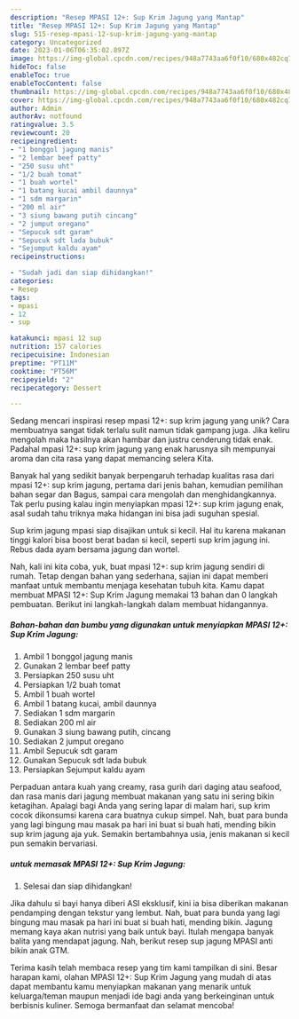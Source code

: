 ```yaml
---
description: "Resep MPASI 12+: Sup Krim Jagung yang Mantap"
title: "Resep MPASI 12+: Sup Krim Jagung yang Mantap"
slug: 515-resep-mpasi-12-sup-krim-jagung-yang-mantap
category: Uncategorized
date: 2023-01-06T06:35:02.897Z
image: https://img-global.cpcdn.com/recipes/948a7743aa6f0f10/680x482cq70/mpasi-12-sup-krim-jagung-foto-resep-utama.jpg
hideToc: false
enableToc: true
enableTocContent: false
thumbnail: https://img-global.cpcdn.com/recipes/948a7743aa6f0f10/680x482cq70/mpasi-12-sup-krim-jagung-foto-resep-utama.jpg
cover: https://img-global.cpcdn.com/recipes/948a7743aa6f0f10/680x482cq70/mpasi-12-sup-krim-jagung-foto-resep-utama.jpg
author: Admin
authorAv: notfound
ratingvalue: 3.5
reviewcount: 20
recipeingredient:
- "1 bonggol jagung manis"
- "2 lembar beef patty"
- "250 susu uht"
- "1/2 buah tomat"
- "1 buah wortel"
- "1 batang kucai ambil daunnya"
- "1 sdm margarin"
- "200 ml air"
- "3 siung bawang putih cincang"
- "2 jumput oregano"
- "Sepucuk sdt garam"
- "Sepucuk sdt lada bubuk"
- "Sejumput kaldu ayam"
recipeinstructions:

- "Sudah jadi dan siap dihidangkan!"
categories:
- Resep
tags:
- mpasi
- 12
- sup

katakunci: mpasi 12 sup 
nutrition: 157 calories
recipecuisine: Indonesian
preptime: "PT11M"
cooktime: "PT56M"
recipeyield: "2"
recipecategory: Dessert

---
```





Sedang mencari inspirasi resep mpasi 12+: sup krim jagung yang unik? Cara membuatnya sangat tidak terlalu sulit namun tidak gampang juga. Jika keliru mengolah maka hasilnya akan hambar dan justru cenderung tidak enak. Padahal mpasi 12+: sup krim jagung yang enak harusnya sih mempunyai aroma dan cita rasa yang dapat memancing selera Kita.





Banyak hal yang sedikit banyak berpengaruh terhadap kualitas rasa dari mpasi 12+: sup krim jagung, pertama dari jenis bahan, kemudian pemilihan bahan segar dan Bagus, sampai cara mengolah dan menghidangkannya. Tak perlu pusing kalau ingin menyiapkan mpasi 12+: sup krim jagung enak,      asal sudah tahu triknya maka hidangan ini bisa jadi suguhan spesial.














Sup krim jagung mpasi siap disajikan untuk si kecil. Hal itu karena makanan tinggi kalori bisa boost berat badan si kecil, seperti sup krim jagung ini. Rebus dada ayam bersama jagung dan wortel.






Nah, kali ini kita coba, yuk, buat mpasi 12+: sup krim jagung sendiri di rumah. Tetap dengan bahan yang sederhana, sajian ini dapat memberi manfaat untuk membantu menjaga kesehatan tubuh kita. Kamu dapat membuat MPASI 12+: Sup Krim Jagung memakai 13 bahan dan 0 langkah pembuatan. Berikut ini langkah-langkah dalam membuat hidangannya.

<!--inarticleads1-->

##### Bahan-bahan dan bumbu yang digunakan untuk menyiapkan MPASI 12+: Sup Krim Jagung:

1. Ambil 1 bonggol jagung manis
1. Gunakan 2 lembar beef patty
1. Persiapkan 250 susu uht
1. Persiapkan 1/2 buah tomat
1. Ambil 1 buah wortel
1. Ambil 1 batang kucai, ambil daunnya
1. Sediakan 1 sdm margarin
1. Sediakan 200 ml air
1. Gunakan 3 siung bawang putih, cincang
1. Sediakan 2 jumput oregano
1. Ambil Sepucuk sdt garam
1. Gunakan Sepucuk sdt lada bubuk
1. Persiapkan Sejumput kaldu ayam


Perpaduan antara kuah yang creamy, rasa gurih dari daging atau seafood, dan rasa manis dari jagung membuat makanan yang satu ini sering bikin ketagihan. Apalagi bagi Anda yang sering lapar di malam hari, sup krim cocok dikonsumsi karena cara buatnya cukup simpel. Nah, buat para bunda yang lagi bingung mau masak pa hari ini buat si buah hati, mending bikin sup krim jagung aja yuk. Semakin bertambahnya usia, jenis makanan si kecil pun semakin bervariasi. 

<!--inarticleads2-->

#####  untuk memasak MPASI 12+: Sup Krim Jagung:


1. Selesai dan siap dihidangkan!

Jika dahulu si bayi hanya diberi ASI eksklusif, kini ia bisa diberikan makanan pendamping dengan tekstur yang lembut. Nah, buat para bunda yang lagi bingung mau masak pa hari ini buat si buah hati, mending bikin. Jagung memang kaya akan nutrisi yang baik untuk bayi. Itulah mengapa banyak balita yang mendapat jagung. Nah, berikut resep sup jagung MPASI anti bikin anak GTM. 

Terima kasih telah membaca resep yang tim kami tampilkan di sini. Besar harapan kami, olahan MPASI 12+: Sup Krim Jagung yang mudah di atas dapat membantu kamu menyiapkan makanan yang menarik untuk keluarga/teman maupun menjadi ide bagi anda yang berkeinginan untuk berbisnis kuliner. Semoga bermanfaat dan selamat mencoba!
